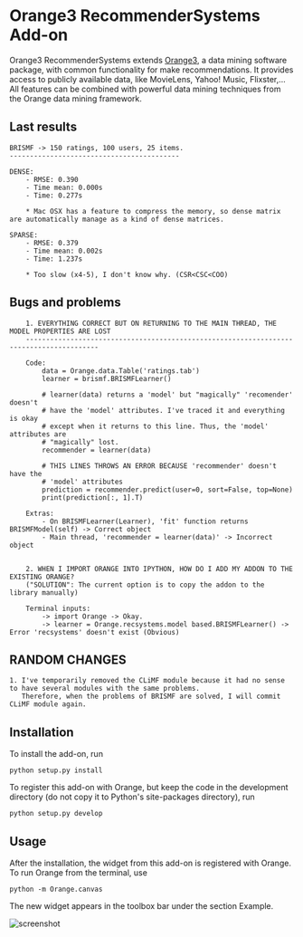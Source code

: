 Orange3 RecommenderSystems Add-on
======================

Orange3 RecommenderSystems extends [Orange3](http://orange.biolab.si), a data mining software
package, with common functionality for make recommendations. It provides access
to publicly available data, like MovieLens, Yahoo! Music, Flixster,... All features can be combined with powerful data mining techniques
from the Orange data mining framework.

Last results
------------

    BRISMF -> 150 ratings, 100 users, 25 items.
    ------------------------------------------
    
    DENSE:
        - RMSE: 0.390
        - Time mean: 0.000s
        - Time: 0.277s
        
        * Mac OSX has a feature to compress the memory, so dense matrix are automatically manage as a kind of dense matrices.
        
    SPARSE:
        - RMSE: 0.379
        - Time mean: 0.002s
        - Time: 1.237s
        
        * Too slow (x4-5), I don't know why. (CSR<CSC<COO)
    
    
Bugs and problems
-----------------        
        
        1. EVERYTHING CORRECT BUT ON RETURNING TO THE MAIN THREAD, THE MODEL PROPERTIES ARE LOST
        ----------------------------------------------------------------------------------------
        
        Code:
            data = Orange.data.Table('ratings.tab')
            learner = brismf.BRISMFLearner()
            
            # learner(data) returns a 'model' but "magically" 'recomender' doesn't 
            # have the 'model' attributes. I've traced it and everything is okay
            # except when it returns to this line. Thus, the 'model' attributes are
            # "magically" lost.
            recommender = learner(data)
            
            # THIS LINES THROWS AN ERROR BECAUSE 'recommender' doesn't have the
            # 'model' attributes
            prediction = recommender.predict(user=0, sort=False, top=None)
            print(prediction[:, 1].T)
        
        Extras:
            - On BRISMFLearner(Learner), 'fit' function returns BRISMFModel(self) -> Correct object
            - Main thread, 'recommender = learner(data)' -> Incorrect object
        
        
        2. WHEN I IMPORT ORANGE INTO IPYTHON, HOW DO I ADD MY ADDON TO THE EXISTING ORANGE?
        ("SOLUTION": The current option is to copy the addon to the library manually)
        
        Terminal inputs:
            -> import Orange -> Okay.
            -> learner = Orange.recsystems.model based.BRISMFLearner() -> Error 'recsystems' doesn't exist (Obvious)
    
    
        
RANDOM CHANGES
--------------

    1. I've temporarily removed the CLiMF module because it had no sense to have several modules with the same problems.
       Therefore, when the problems of BRISMF are solved, I will commit CLiMF module again.



Installation
------------

To install the add-on, run

    python setup.py install

To register this add-on with Orange, but keep the code in the development directory (do not copy it to 
Python's site-packages directory), run

    python setup.py develop

Usage
-----

After the installation, the widget from this add-on is registered with Orange. To run Orange from the terminal,
use

    python -m Orange.canvas

The new widget appears in the toolbox bar under the section Example.

![screenshot](https://github.com/biolab/orange3-example-addon/blob/master/screenshot.png)
